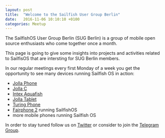 ```yaml
---
layout: post
title:  "Welcome to the Sailfish User Group Berlin"
date:   2016-11-06 10:10:10 +0100
categories: Meetup
---
```


The SailfishOS User Group Berlin (SUG Berlin) is a group of mobile open source enthusiasts who come together once a month.

This page is going to give some insights into projects and activities related to SailfisOS that are intersting for SUG Berlin members.

In our regular meetings every first Monday of a week you get the opportunity to see many devices running Sailfish OS in action:

- [Jolla Phone](https://sug-berlin.github.io/)
- [Jolla C](https://en.wikipedia.org/wiki/Jolla_C)
- [Intex Aquafish](https://en.wikipedia.org/wiki/Aqua_Fish)
- [Jolla Tablet](https://en.wikipedia.org/wiki/Jolla_Tablet)
- [Turing Phone](http://sailfishmods.de/2016/12/turing-phone-unboxing/)
- [Fairphone 2](https://en.wikipedia.org/wiki/Fairphone_2) running SailfishOS
- more mobile phones running Sailfish OS

In order to stay tuned follow us on [Twitter](https://twiter.com/SailfishOSBln) or consider to join the [Telegram Group](https://sug-berlin.github.io/sug-berlin-telegram/).

